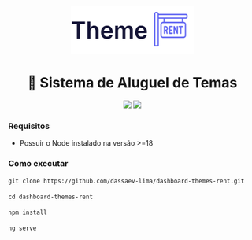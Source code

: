<div align="center">
        <a href="">
            <img src="./src/assets/demo/images/blocks/logos/logo.png" alt="Logomarca ThemeRent" width="250px" height="96px">
        </a>
        <h1>🚀 Sistema de Aluguel de Temas</h1>
        <img src="https://img.shields.io/static/v1?label=Frontend&message=Angular&color=5A29E3&style=for-the-badge&logo=angular" />
        <img src="https://img.shields.io/static/v1?label=HTTP&message=Axios&color=5A29E3&style=for-the-badge&logo=axios" />
</div>

### Requisitos

-   Possuir o Node instalado na versão >=18

### Como executar

```
git clone https://github.com/dassaev-lima/dashboard-themes-rent.git

cd dashboard-themes-rent

npm install

ng serve
```
